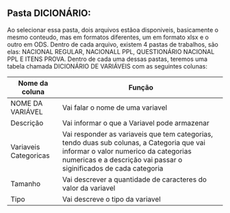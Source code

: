 ## Pasta DICIONÁRIO:

Ao selecionar essa pasta, dois arquivos estãoa disponiveis, basicamente o mesmo conteudo, mas em formatos diferentes, um em formato xlsx e o outro em ODS. Dentro de cada arquivo, existem 4 pastas de trabalhos, são elas: NACIONAL REGULAR, NACIONALL PPL, QUESTIONÁRIO NACIONAL PPL E ITENS PROVA. Dentro de cada uma dessas pastas, teremos uma tabela chamada DICIONÁRIO DE VARIÁVEIS com as seguintes colunas:

Nome da coluna | Função
--------- | ------
NOME DA VARIÁVEL | Vai falar o nome de uma variavel
Descrição | Vai informar o que a Variavel pode armazenar
Variaveis Categoricas | Vai responder as variaveis que tem categorias, tendo duas sub colunas, a Categoria que vai informar o valor numerico da categorias numericas e a descrição vai passar o siginificados de cada categoria 
Tamanho | Vai descrever a quantidade de caracteres do valor da variavel
Tipo | Vai descreve o tipo da variavel


